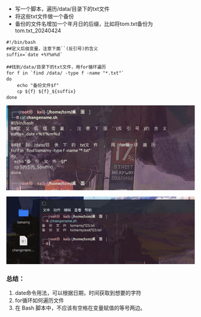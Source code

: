 - 写一个脚本，遍历/data/目录下的txt文件
- 将这些txt文件做一个备份
- 备份的文件名增加一个年月日的后缀，比如将tom.txt备份为tom.txt_20240424

```
#!/bin/bash
##定义后缀变量，注意下面``(反引号)的含义
suffix=`date +%Y%m%d`

##找到/data/目录下的txt文件，用for循环遍历
for f in `find /data/ -type f -name "*.txt"`
do
    echo "备份文件$f"
    cp ${f} ${f}_${suffix}
done 
```

![截图](fc250d9c010b000bdcc38cdabbda6496.png)

![截图](0ac870283836af0df7d6f9d430159f09.png)

### 总结：

1. date命令用法，可以根据日期，时间获取到想要的字符
2. for循环如何遍历文件
3. 在 Bash 脚本中，不应该有空格在变量赋值的等号两边。
